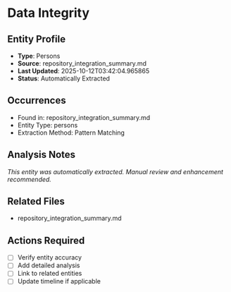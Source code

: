 # Data Integrity

## Entity Profile
- **Type**: Persons
- **Source**: repository_integration_summary.md
- **Last Updated**: 2025-10-12T03:42:04.965865
- **Status**: Automatically Extracted

## Occurrences
- Found in: repository_integration_summary.md
- Entity Type: persons
- Extraction Method: Pattern Matching

## Analysis Notes
*This entity was automatically extracted. Manual review and enhancement recommended.*

## Related Files
- repository_integration_summary.md

## Actions Required
- [ ] Verify entity accuracy
- [ ] Add detailed analysis
- [ ] Link to related entities
- [ ] Update timeline if applicable
